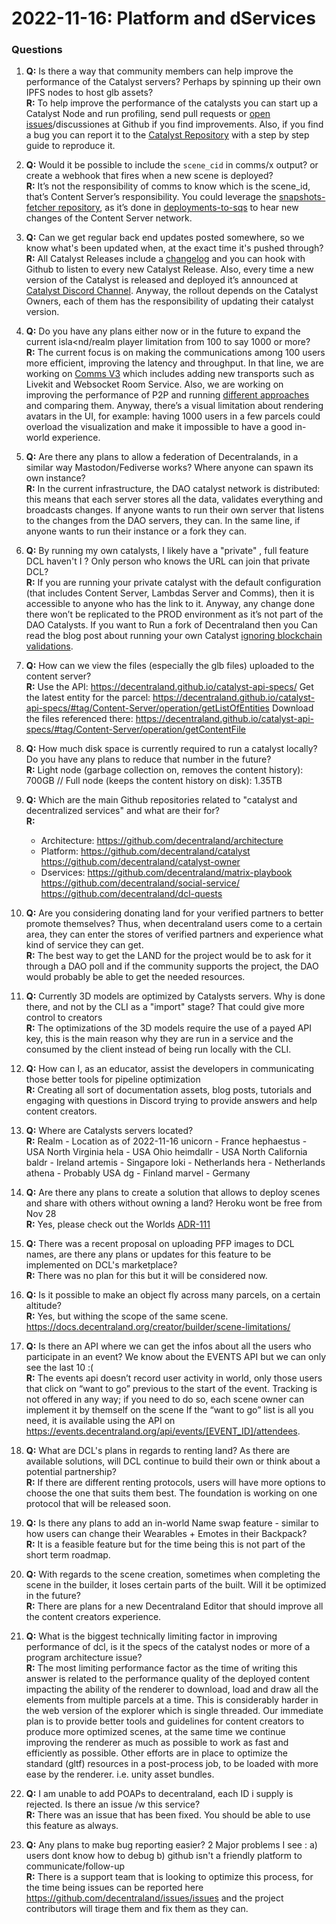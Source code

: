 # 2022-11-16: Platform and dServices

### Questions

1. **Q:** Is there a way that community members can help improve the performance of the Catalyst servers? Perhaps by spinning up their own IPFS nodes to host glb assets?<br/>
   **R:** To help improve the performance of the catalysts you can start up a Catalyst Node and run profiling, send pull requests or [open issues](https://github.com/decentraland/issues/issues/new/choose)/discussiones at Github if you find improvements. Also, if you find a bug you can report it to the [Catalyst Repository](https://github.com/decentraland/catalyst) with a step by step guide to reproduce it.

1. **Q:** Would it be possible to include the `scene_cid` in comms/x output? or create a webhook that fires when a new scene is deployed?<br/>
   **R:** It’s not the responsibility of comms to know which is the scene_id, that’s Content Server’s responsibility. You could leverage the [snapshots-fetcher repository](https://github.com/decentraland/snapshots-fetcher), as it’s done in [deployments-to-sqs](https://github.com/decentraland/deployments-to-sqs) to hear new changes of the Content Server network.

1. **Q:** Can we get regular back end updates posted somewhere, so we know what's been updated when, at the exact time it's pushed through?<br/>
   **R:** All Catalyst Releases include a [changelog](https://github.com/decentraland/catalyst/releases) and you can hook with Github to listen to every new Catalyst Release. Also, every time a new version of the Catalyst is released and deployed it’s announced at [Catalyst Discord Channel](https://discord.com/channels/417796904760639509/948230185457696820). Anyway, the rollout depends on the Catalyst Owners, each of them has the responsibility of updating their catalyst version.

1. **Q:** Do you have any plans either now or in the future to expand the current isla<nd/realm player limitation from 100 to say 1000 or more?<br/>
   **R:** The current focus is on making the communications among 100 users more efficient, improving the latency and throughput. In that line, we are working on [Comms V3](https://rfc.decentraland.org/adr/ADR-70) which includes adding new transports such as Livekit and Websocket Room Service. Also, we are working on improving the performance of P2P and running [different approaches](https://rfc.decentraland.org/adr/ADR-114) and comparing them.
   Anyway, there’s a visual limitation about rendering avatars in the UI, for example: having 1000 users in a few parcels could overload the visualization and make it impossible to have a good in-world experience.

1. **Q:** Are there any plans to allow a federation of Decentralands, in a similar way Mastodon/Fediverse works? Where anyone can spawn its own instance?<br/>
   **R:** In the current infrastructure, the DAO catalyst network is distributed: this means that each server stores all the data, validates everything and broadcasts changes. If anyone wants to run their own server that listens to the changes from the DAO servers, they can. In the same line, if anyone wants to run their instance or a fork they can.

1. **Q:** By running my own catalysts, I likely have a "private" , full feature DCL haven't I ? Only person who knows the URL can join that private DCL?<br/>
   **R:** If you are running your private catalyst with the default configuration (that includes Content Server, Lambdas Server and Comms), then it is accessible to anyone who has the link to it. Anyway, any change done there won’t be replicated to the PROD environment as it’s not part of the DAO Catalysts.
   If you want to Run a fork of Decentraland then you Can read the blog post about running your own Catalyst [ignoring blockchain validations](https://docs.decentraland.org/contributor/tutorials/how-to-run-a-catalyst/#using-your-node-for-scene-development).

1. **Q:** How can we view the files (especially the glb files) uploaded to the content server?<br/>
   **R:** Use the API: https://decentraland.github.io/catalyst-api-specs/
   Get the latest entity for the parcel: https://decentraland.github.io/catalyst-api-specs/#tag/Content-Server/operation/getListOfEntities
   Download the files referenced there: https://decentraland.github.io/catalyst-api-specs/#tag/Content-Server/operation/getContentFile

1. **Q:** How much disk space is currently required to run a catalyst locally? Do you have any plans to reduce that number in the future?<br/>
   **R:** Light node (garbage collection on, removes the content history): 700GB // Full node (keeps the content history on disk): 1.35TB

1. **Q:** Which are the main Github repositories related to "catalyst and decentralized services" and what are their for?<br/>
   **R:**

   - Architecture: https://github.com/decentraland/architecture
   - Platform:
     https://github.com/decentraland/catalyst
     https://github.com/decentraland/catalyst-owner
   - Dservices:
     https://github.com/decentraland/matrix-playbook
     https://github.com/decentraland/social-service/
     https://github.com/decentraland/dcl-quests

1. **Q:** Are you considering donating land for your verified partners to better promote themselves? Thus, when decentraland users come to a certain area, they can enter the stores of verified partners and experience what kind of service they can get.<br/>
   **R:** The best way to get the LAND for the project would be to ask for it through a DAO poll and if the community supports the project, the DAO would probably be able to get the needed resources.

1. **Q:** Currently 3D models are optimized by Catalysts servers. Why is done there, and not by the CLI as a "import" stage? That could give more control to creators<br/>
   **R:** The optimizations of the 3D models require the use of a payed API key, this is the main reason why they are run in a service and the consumed by the client instead of being run locally with the CLI.

1. **Q:** How can I, as an educator, assist the developers in communicating those better tools for pipeline optimization<br/>
   **R:** Creating all sort of documentation assets, blog posts, tutorials and engaging with questions in Discord trying to provide answers and help content creators.

1. **Q:** Where are Catalysts servers located?<br/>
   **R:** Realm - Location as of 2022-11-16
   unicorn - France
   hephaestus - USA North Virginia
   hela - USA Ohio
   heimdallr - USA North California
   baldr - Ireland
   artemis - Singapore
   loki - Netherlands
   hera - Netherlands
   athena - Probably USA
   dg - Finland
   marvel - Germany

1. **Q:** Are there any plans to create a solution that allows to deploy scenes and share with others without owning a land? Heroku wont be free from Nov 28<br/>
   **R:** Yes, please check out the Worlds [ADR-111](https://rfc.decentraland.org/adr/ADR-111)

1. **Q:** There was a recent proposal on uploading PFP images to DCL names, are there any plans or updates for this feature to be implemented on DCL's marketplace?<br/>
   **R:** There was no plan for this but it will be considered now.

1. **Q:** Is it possible to make an object fly across many parcels, on a certain altitude?<br/>
   **R:** Yes, but withing the scope of the same scene. https://docs.decentraland.org/creator/builder/scene-limitations/

1. **Q:** Is there an API where we can get the infos about all the users who participate in an event? We know about the EVENTS API but we can only see the last 10 :(<br/>
   **R:** The events api doesn’t record user activity in world, only those users that click on “want to go” previous to the start of the event.
   Tracking is not offered in any way; if you need to do so, each scene owner can implement it by themself on the scene
   If the “want to go” list is all you need, it is available using the API on https://events.decentraland.org/api/events/[EVENT_ID]/attendees.

1. **Q:** What are DCL's plans in regards to renting land? As there are available solutions, will DCL continue to build their own or think about a potential partnership?<br/>
   **R:** If there are different renting protocols, users will have more options to choose the one that suits them best. The foundation is working on one protocol that will be released soon.

1. **Q:** Is there any plans to add an in-world Name swap feature - similar to how users can change their Wearables + Emotes in their Backpack?<br/>
   **R:** It is a feasible feature but for the time being this is not part of the short term roadmap.

1. **Q:** With regards to the scene creation, sometimes when completing the scene in the builder, it loses certain parts of the built. Will it be optimized in the future?<br/>
   **R:** There are plans for a new Decentraland Editor that should improve all the content creators experience.

1. **Q:** What is the biggest technically limiting factor in improving performance of dcl, is it the specs of the catalyst nodes or more of a program architecture issue?<br/>
   **R:** The most limiting performance factor as the time of writing this answer is related to the performance quality of the deployed content impacting the ability of the renderer to download, load and draw all the elements from multiple parcels at a time. This is considerably harder in the web version of the explorer which is single threaded.
   Our immediate plan is to provide better tools and guidelines for content creators to produce more optimized scenes, at the same time we continue improving the renderer as much as possible to work as fast and efficiently as possible. Other efforts are in place to optimize the standard (gltf) resources in a post-process job, to be loaded with more ease by the renderer. i.e. unity asset bundles.

1. **Q:** I am unable to add POAPs to decentraland, each ID i supply is rejected. Is there an issue /w this service?<br/>
   **R:** There was an issue that has been fixed. You should be able to use this feature as always.

1. **Q:** Any plans to make bug reporting easier? 2 Major problems I see : a) users dont know how to debug b) github isn't a friendly platform to communicate/follow-up<br/>
   **R:** There is a support team that is looking to optimize this process, for the time being issues can be reported here https://github.com/decentraland/issues/issues and the project contributors will tirage them and fix them as they can.
